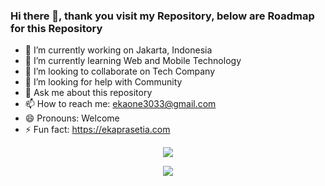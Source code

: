 ### Hi there 👋, thank you visit my Repository, below are Roadmap for this Repository

- 🔭 I’m currently working on Jakarta, Indonesia
- 🌱 I’m currently learning Web and Mobile Technology
- 👯 I’m looking to collaborate on Tech Company
- 🤔 I’m looking for help with Community
- 💬 Ask me about this repository
- 📫 How to reach me: ekaone3033@gmail.com
- 😄 Pronouns: Welcome
- ⚡ Fun fact: https://ekaprasetia.com

<p align="center">
  <img src="https://github-readme-stats.vercel.app/api/top-langs/?username=ekaone&layout=compact">
</p>

<p align="center">
  <img src="https://github-readme-stats.vercel.app/api?username=ekaone&show_icons=true&theme=radical">
</p>
